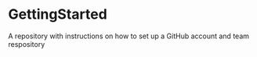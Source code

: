 # GettingStarted
A repository with instructions on how to set up a GitHub account and team respository
